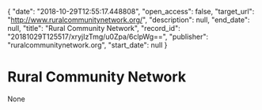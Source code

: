 {
  "date": "2018-10-29T12:55:17.448808", 
  "open_access": false, 
  "target_url": "http://www.ruralcommunitynetwork.org/", 
  "description": null, 
  "end_date": null, 
  "title": "Rural Community Network", 
  "record_id": "20181029T125517/xryjIzTmg/u0Zpa/6clpWg==", 
  "publisher": "ruralcommunitynetwork.org", 
  "start_date": null
}

# Rural Community Network

None